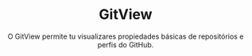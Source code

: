 <h1 align="center">GitView</h1>
<p align="center">O GitView permite tu visualizares propiedades básicas de repositórios e perfis do GitHub.</p>
